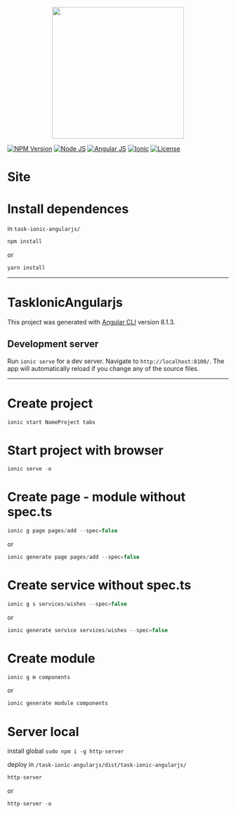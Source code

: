 <p align="center">
    <img src="https://i.imgur.com/Z0ZklBp.png" width="300">
</p>

[![NPM Version][npm-badge]][npm-url]
[![Node JS][node-badge]][node-url]
[![Angular JS][angular-badge]][angular-url]
[![Ionic][ionic-badge]][ionic-url]
[![License][license-badge]][license-url]

# Site
<!-- ![Spotify angularjs](https://i.imgur.com/B2heenX.png) -->

# Install dependences
in ```task-ionic-angularjs/```

```bash
npm install
```
or
```bash
yarn install
```

***

# TaskIonicAngularjs

This project was generated with [Angular CLI](https://github.com/angular/angular-cli) version 8.1.3.

## Development server

Run `ionic serve` for a dev server. Navigate to `http://localhost:8100/`. The app will automatically reload if you change any of the source files.

***

# Create project
```javascript
ionic start NameProject tabs
```

# Start project with browser
```javascript
ionic serve -o
```

# Create page - module without spec.ts
```javascript
ionic g page pages/add --spec=false
```
or

```javascript
ionic generate page pages/add --spec=false
```
<!-- 
# Create component without spec.ts and .css
```javascript
ng g c components/artist --spec=false -is
```
or

```javascript
ng generate component components/artist --spec=false -is
```
-->

# Create service without spec.ts
```javascript
ionic g s services/wishes --spec=false
```
or
```javascript
ionic generate service services/wishes --spec=false
```

# Create module
```javascript
ionic g m components
```
or
```javascript
ionic generate module components
```

<!--
# Create pipe without spec.ts
```javascript
ng g p pipes/noimage --spec=false
```
```javascript
ng generate pipe pipes/noimage --spec=false
```

# Create project build to production
```javascript
ng build --prod=true
``` -->

# Server local
install global ```sudo npm i -g http-server```

deploy in ```/task-ionic-angularjs/dist/task-ionic-angularjs/```

```javascript
http-server
```
or
```javascript
http-server -o
```

[npm-badge]: https://img.shields.io/badge/npm-v6.13.4-brightgreen.svg
[npm-url]: https://www.npmjs.com
[node-badge]: https://img.shields.io/badge/nodejs-v10.18.1-brightgreen
[node-url]: https://nodejs.org/download/release/v10.16.3/
[angular-badge]: https://img.shields.io/badge/angular--CLI-v8.1.3-brightgreen
[angular-url]: https://angular.io/cli/
[ionic-badge]: https://img.shields.io/badge/ionic-v5.4.15-brightgreen
[ionic-url]: https://ionicframework.com/
[license-badge]: https://img.shields.io/badge/license-MIT-green.svg
[license-url]: https://opensource.org/licenses/MIT
